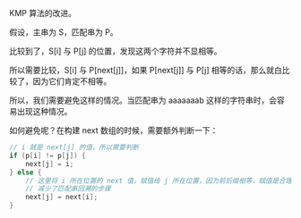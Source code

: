 KMP 算法的改进。

假设，主串为 S，匹配串为 P。

比较到了，S[i] 与 P[j] 的位置，发现这两个字符并不显相等。

所以需要比较，S[i] 与 P[next[j]]，如果 P[next[j]] 与 P[j] 相等的话，那么就白比较了，因为它们肯定不相等。

所以，我们需要避免这样的情况。当匹配串为 aaaaaaab 这样的字符串时，会容易出现这种情况。

如何避免呢？在构建 next 数组的时候，需要额外判断一下：

```java
// i 就是 next[j] 的值，所以需要判断
if (p[i] != p[j]) {
	next[j] = i;
} else {
    // 这里将 i 所在位置的 next 值，赋值给 j 所在位置，因为前后缀相等，赋值是合理的
    // 减少了匹配串回溯的步骤
    next[j] = next[i];
}
```





 